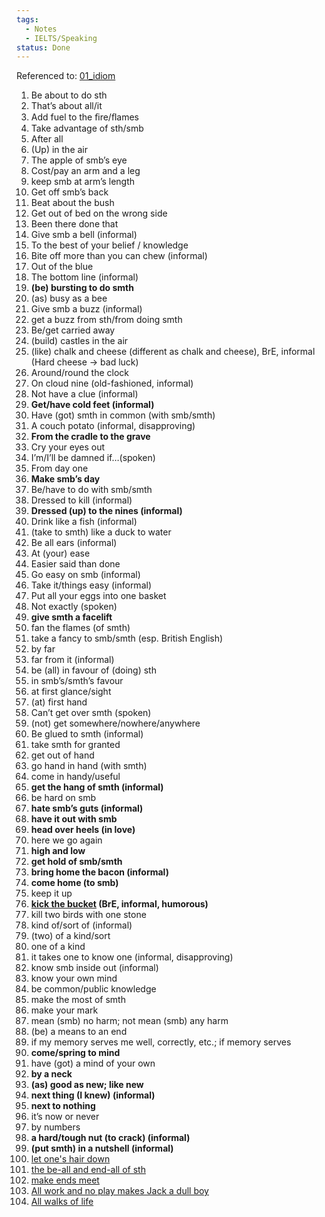```yaml
---
tags:
  - Notes
  - IELTS/Speaking
status: Done
---
```

Referenced to: [01_idiom](Couse%20Notes/idiom.pdf)

1. Be about to do sth
2. That’s about all/it
3. Add fuel to the ﬁre/ﬂames
4. Take advantage of sth/smb
5. After all
6. (Up) in the air
7. The apple of smb’s eye
8. Cost/pay an arm and a leg
9. keep smb at arm’s length
10. Get off smb’s back 
11. Beat about the bush 
12. Get out of bed on the wrong side 
13. Been there done that 
14. Give smb a bell (informal) 
15. To the best of your belief / knowledge 
16. Bite off more than you can chew (informal) 
17. Out of the blue 
18. The bottom line (informal) 
19. **(be) bursting to do smth** 
20. (as) busy as a bee 
21. Give smb a buzz (informal) 
22. get a buzz from sth/from doing smth
23. Be/get carried away 
24. (build) castles in the air 
25. (like) chalk and cheese (different as chalk and cheese), BrE, informal (Hard cheese -> bad luck)
26. Around/round the clock 
27. On cloud nine (old-fashioned, informal) 
28. Not have a clue (informal) 
29. **Get/have cold feet (informal)** 
30. Have (got) smth in common (with smb/smth) 
31. A couch potato (informal, disapproving) 
32. **From the cradle to the grave** 
33. Cry your eyes out 
34. I’m/I’ll be damned if…(spoken) 
35. From day one  
36. **Make smb’s day** 
37. Be/have to do with smb/smth 
38. Dressed to kill (informal) 
39. **Dressed (up) to the nines (informal)** 
40. Drink like a fish (informal)  
41. (take to smth) like a duck to water 
42. Be all ears (informal) 
43. At (your) ease 
44. Easier said than done 
45. Go easy on smb (informal) 
46. Take it/things easy (informal) 
47. Put all your eggs into one basket 
48. Not exactly (spoken) 
49. **give smth a facelift** 
50. fan the flames (of smth)  
51. take a fancy to smb/smth (esp. British English) 
52. by far  
53. far from it (informal) 
54. be (all) in favour of (doing) sth 
55. in smb’s/smth’s favour 
56. at first glance/sight 
57. (at) first hand  
58. Can’t get over smth (spoken) 
59. (not) get somewhere/nowhere/anywhere 
60. Be glued to smth (informal) 
61. take smth for granted 
62. get out of hand  
63. go hand in hand (with smth) 
64. come in handy/useful 
65. **get the hang of smth (informal)** 
66. be hard on smb 
67. **hate smb’s guts (informal)** 
68. **have it out with smb** 
69. **head over heels (in love)** 
70. here we go again 
71. **high and low**
72. **get hold of smb/smth** 
73. **bring home the bacon (informal)** 
74. **come home (to smb)** 
75. keep it up 
76. **[kick the bucket](https://www.collinsdictionary.com/dictionary/english/kick-the-bucket) (BrE, informal, humorous)** 
77. kill two birds with one stone 
78. kind of/sort of (informal) 
79. (two) of a kind/sort 
80. one of a kind 
81. it takes one to know one (informal, disapproving) 
82. know smb inside out (informal) 
83. know your own mind 
84. be common/public knowledge 
85. make the most of smth 
86. make your mark 
87. mean (smb) no harm; not mean (smb) any harm 
88. (be) a means to an end 
89. if my memory serves me well, correctly, etc.; if memory serves 
90. **come/spring to mind** 
91. have (got) a mind of your own 
92. **by a neck** 
93. **(as) good as new; like new** 
94. **next thing (I knew) (informal)** 
95. **next to nothing** 
96. it’s now or never 
97. by numbers 
98. **a hard/tough nut (to crack) (informal)** 
99. **(put smth) in a nutshell (informal)** 
100. [let one's hair down](https://www.collinsdictionary.com/search/?dictCode=english&q=let+one%27s+hair+down)
101. [the be-all and end-all of sth](https://www.collinsdictionary.com/dictionary/english/the-be-all-and-end-all-of-something)
102. [make ends meet](https://www.collinsdictionary.com/dictionary/english/make-ends-meet)
103. [All work and no play makes Jack a dull boy](https://en.wikipedia.org/wiki/All_work_and_no_play_makes_Jack_a_dull_boy)
104. [All walks of life](https://plainenglish.com/expressions/all-walks-of-life/)